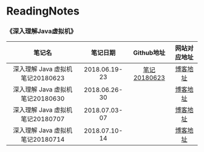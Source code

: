 # ReadingNotes


### 《深入理解Java虚拟机》

|              笔记名               |   笔记日期    |                          Github地址                          |                   网站对应地址                   |
| :-------------------------------: | :-----------: | :----------------------------------------------------------: | :----------------------------------------------: |
| 深入理解 Java 虚拟机 笔记20180623 | 2018.06.19-23 | [笔记20180623](深入理解Java虚拟机/深入理解Java虚拟机-笔记20180623/深入理解Java虚拟机2018-06-20一23.md) | [博客地址](https://sumile.cn/archives/1841.html) |
| 深入理解 Java 虚拟机 笔记20180630 | 2018.06.26-30 |                                                              | [博客地址](https://sumile.cn/archives/1861.html) |
| 深入理解 Java 虚拟机 笔记20180707 | 2018.07.03-07 |                                                              | [博客地址](https://sumile.cn/archives/1868.html) |
| 深入理解 Java 虚拟机 笔记20180714 | 2018.07.10-14 |                                                              | [博客地址](https://sumile.cn/archives/1878.html) |

